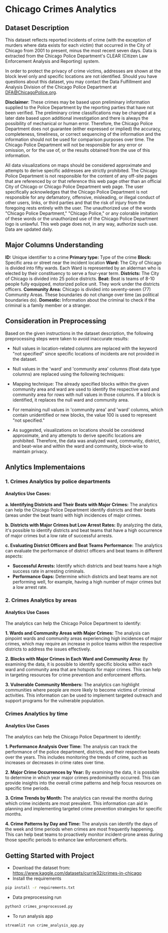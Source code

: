 # Chicago Crimes Analytics

## Dataset Description
This dataset reflects reported incidents of crime (with the exception of murders where data exists for each victim) that occurred in the City of Chicago from 2001 to present, minus the most recent seven days. Data is extracted from the Chicago Police Department's CLEAR (Citizen Law Enforcement Analysis and Reporting) system.

In order to protect the privacy of crime victims, addresses are shown at the block level only and specific locations are not identified.
Should you have questions about this dataset, you may contact the Data Fulfillment and Analysis Division of the Chicago Police Department at DFA@ChicagoPolice.org.

**Disclaimer**: These crimes may be based upon preliminary information supplied to the Police Department by the reporting parties that have not been verified. The preliminary crime classifications may be changed at a later date based upon additional investigation and there is always the possibility of mechanical or human error. Therefore, the Chicago Police Department does not guarantee (either expressed or implied) the accuracy, completeness, timeliness, or correct sequencing of the information and the information should not be used for comparison purposes over time. The Chicago Police Department will not be responsible for any error or omission, or for the use of, or the results obtained from the use of this information.

All data visualizations on maps should be considered approximate and attempts to derive specific addresses are strictly prohibited.
The Chicago Police Department is not responsible for the content of any off-site pages that are referenced by or that reference this web page other than an official City of Chicago or Chicago Police Department web page. The user specifically acknowledges that the Chicago Police Department is not responsible for any defamatory, offensive, misleading, or illegal conduct of other users, links, or third parties and that the risk of injury from the foregoing rests entirely with the user. The unauthorized use of the words "Chicago Police Department," "Chicago Police," or any colorable imitation of these words or the unauthorized use of the Chicago Police Department logo is unlawful. This web page does not, in any way, authorize such use. Data are updated daily.

## Major Columns Understanding
**ID:** Unique identifier to a crime
**Primary type:** Type of the crime
**Block:** Specific area or street near the incident location
**Ward:** The City of Chicago is divided into fifty wards. Each Ward is represented by an alderman who is elected by their constituency to serve a four-year term.
**Districts:** The City of Chicago is divided into 25 police districts.
**Beat:** Beat is teams of 8-10 people fully equipped, motorized police unit. They work under the districts officers.
**Community Area:** Chicago is divided into seventy-seven (77) Community Areas. These boundaries do not change over time (as political boundaries do).
**Domestic:** Information about the criminal to check if the criminal is a family member or a stranger.

## Consideration in Preprocessing
Based on the given instructions in the dataset description, the following preprocessing steps were taken to avoid inaccurate results:

- Null values in location-related columns are replaced with the keyword "not specified" since specific locations of incidents are not provided in the dataset.

- Null values in the 'ward' and 'community area' columns (float data type columns) are replaced using the following techniques:

- Mapping technique: The already specified blocks within the given community area and ward are used to identify the respective ward and community area for rows with null values in those columns. If a block is identified, it replaces the null ward and community area.

- For remaining null values in 'community area' and 'ward' columns, which contain unidentified or new blocks, the value 100 is used to represent "not specified."

- As suggested, visualizations on locations should be considered approximate, and any attempts to derive specific locations are prohibited. Therefore, the data was analyzed ward, community, district, and beat-wise and within the ward and community, block-wise to maintain privacy.

## Anlytics Implementaions 

### 1. Crimes Analytics by police departments
#### Analytics Use Cases:
**a. Identifying Districts and Their Beats with Major Crimes:** The analytics can help the Chicago Police Department identify districts and their beats (areas under the beat team) with high incidences of major crimes.

**b. Districts with Major Crimes but Low Arrest Rates:** By analyzing the data, it's possible to identify districts and beat teams that have a high occurrence of major crimes but a low rate of successful arrests.

**c. Evaluating District Officers and Beat Teams Performance:** The analytics can evaluate the performance of district officers and beat teams in different aspects:

- **Successful Arrests:** Identify which districts and beat teams have a high success rate in arresting criminals.
- **Performance Gaps:** Determine which districts and beat teams are not performing well, for example, having a high number of major crimes but a low arrest rate.

### 2. Crimes Analytics by areas
#### Analytics Use Cases
The analytics can help the Chicago Police Department to identify:

**1. Wards and Community Areas with Major Crimes:** The analysis can pinpoint wards and community areas experiencing high incidences of major crimes, which may require an increase in police teams within the respective districts to address the issues effectively.

**2. Blocks with Major Crimes in Each Ward and Community Area:** By examining the data, it is possible to identify specific blocks within each ward and community area that are hotspots for major crimes. This can help in targeting resources for crime prevention and enforcement efforts.

**3. Vulnerable Community Members:** The analytics can highlight communities where people are more likely to become victims of criminal activities. This information can be used to implement targeted outreach and support programs for the vulnerable population.

### Crimes Analytics by time
#### Analytics Use Cases
The analytics can help the Chicago Police Department to identify:

**1. Performance Analysis Over Time:** The analysis can track the performance of the police department, districts, and their respective beats over the years. This includes monitoring the trends of crime, such as increases or decreases in crime rates over time.

**2. Major Crime Occurrences by Year:** By examining the data, it is possible to determine in which year major crimes predominantly occurred. This can provide insights into the overall crime patterns and help focus resources on specific time periods.

**3. Crime Trends by Month:** The analytics can reveal the months during which crime incidents are most prevalent. This information can aid in planning and implementing targeted crime prevention strategies for specific months.

**4. Crime Patterns by Day and Time:** The analysis can identify the days of the week and time periods when crimes are most frequently happening. This can help beat teams to proactively monitor incident-prone areas during those specific periods to enhance law enforcement efforts.


## Getting Started with Project
- Download the dataset from: https://www.kaggle.com/datasets/currie32/crimes-in-chicago
- Install the requirements 
```bash
pip install -r requirements.txt
```
- Data preprocessing run
```bash
python3 crimes_preprocessed.py
```
- To run analysis app
```bash
streamlit run crime_analysis_app.py
```